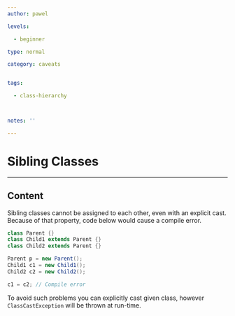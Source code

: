 ```yaml
---
author: pawel

levels:

  - beginner

type: normal

category: caveats


tags:

  - class-hierarchy



notes: ''

---
```


# Sibling Classes

---
## Content

Sibling classes cannot be assigned to each other, even with an explicit cast. 
Because of that property, code below would cause a compile error.

```java
class Parent {}
class Child1 extends Parent {}
class Child2 extends Parent {}

Parent p = new Parent();
Child1 c1 = new Child1();
Child2 c2 = new Child2();

c1 = c2; // Compile error
```
To avoid such problems you can explicitly cast given class, however `ClassCastException` will be thrown at run-time.